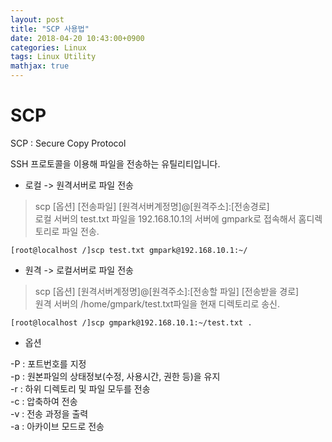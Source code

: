 ```yaml
---
layout: post
title: "SCP 사용법"
date: 2018-04-20 10:43:00+0900
categories: Linux
tags: Linux Utility
mathjax: true
---
```


SCP
===

SCP : Secure Copy Protocol

SSH 프로토콜을 이용해 파일을 전송하는 유틸리티입니다.   



* 로컬 -> 원격서버로 파일 전송   
>scp [옵션] [전송파일] [원격서버계정명]@[원격주소]:[전송경로]   
로컬 서버의 test.txt 파일을 192.168.10.1의 서버에 gmpark로 접속해서 홈디렉토리로 파일 전송.  
```
[root@localhost /]scp test.txt gmpark@192.168.10.1:~/
```

* 원격 -> 로컬서버로 파일 전송    
>scp [옵션] [원격서버계정명]@[원격주소]:[전송할 파일] [전송받을 경로]   
원격 서버의 /home/gmpark/test.txt파일을 현재 디렉토리로 송신.   
```
[root@localhost /]scp gmpark@192.168.10.1:~/test.txt .
```

* 옵션   
> 
-P : 포트번호를 지정   
-p : 원본파일의 상태정보(수정, 사용시간, 권한 등)을 유지   
-r : 하위 디렉토리 및 파일 모두를 전송  
-c : 압축하여 전송   
-v : 전송 과정을 출력   
-a : 아카이브 모드로 전송   
